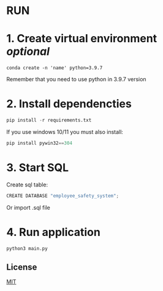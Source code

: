 # RUN 

# 1. Create virtual environment  *optional*
    conda create -n 'name' python=3.9.7

Remember that you need to use python in 3.9.7 version

# 2. Install dependencties 
```python 
pip install -r requirements.txt
```
If you use windows 10/11 you must also install: 

```python 
pip install pywin32==304
```
# 3. Start SQL 
Create sql table: 
```python 
CREATE DATABASE "employee_safety_system";
```
Or import .sql file 


# 4. Run application 
    python3 main.py
    
## License
[MIT](https://choosealicense.com/licenses/mit/)
